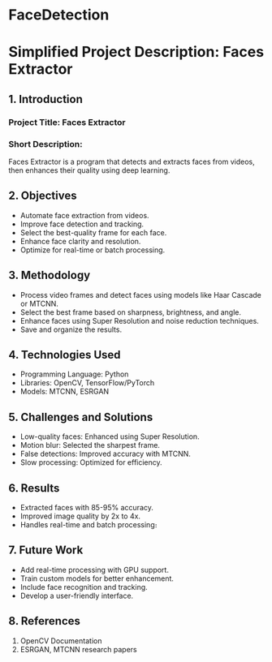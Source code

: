 # FaceDetection
# Simplified Project Description: Faces Extractor
## 1. Introduction
### Project Title: Faces Extractor
### Short Description:
Faces Extractor is a program that detects and extracts faces from videos, then enhances their quality using deep learning.
## 2. Objectives
- Automate face extraction from videos.
- Improve face detection and tracking.
- Select the best-quality frame for each face.
- Enhance face clarity and resolution.
- Optimize for real-time or batch processing.
## 3. Methodology
- Process video frames and detect faces using models like Haar Cascade or MTCNN.
- Select the best frame based on sharpness, brightness, and angle.
- Enhance faces using Super Resolution and noise reduction techniques.
- Save and organize the results.
## 4. Technologies Used
- Programming Language: Python
- Libraries: OpenCV, TensorFlow/PyTorch
- Models: MTCNN, ESRGAN
## 5. Challenges and Solutions
- Low-quality faces: Enhanced using Super Resolution.
- Motion blur: Selected the sharpest frame.
- False detections: Improved accuracy with MTCNN.
- Slow processing: Optimized for efficiency.
## 6. Results
- Extracted faces with 85-95% accuracy.
- Improved image quality by 2x to 4x.
- Handles real-time and batch processing։
## 7. Future Work
- Add real-time processing with GPU support.
- Train custom models for better enhancement.
- Include face recognition and tracking.
- Develop a user-friendly interface.
## 8. References
1. OpenCV Documentation
2. ESRGAN, MTCNN research papers
